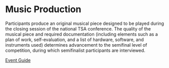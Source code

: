 # Music Production

Participants produce an original musical piece designed
to be played during the closing session of the national TSA
conference. The quality of the musical piece and required
documentation (including elements such as a plan of work,
self-evaluation, and a list of hardware, software, and instruments used) determines advancement to the semifinal level
of competition, during which semifinalist participants are
interviewed.

[Event Guide](https://lwsd.sharepoint.com/:b:/r/sites/GR-JHS-TechnologyStudentAssociation-SCA/Shared%20Documents/23-24/Competition/Event%20Guides/HS%20-%20Music%20Production.pdf)

